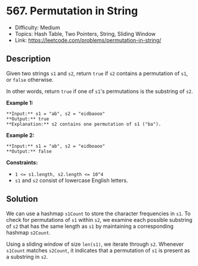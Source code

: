 # 567. Permutation in String

- Difficulty: Medium
- Topics: Hash Table, Two Pointers, String, Sliding Window
- Link: https://leetcode.com/problems/permutation-in-string/

## Description

Given two strings `s1` and `s2`, return `true` if `s2` contains a permutation of `s1`, or `false` otherwise.

In other words, return `true` if one of `s1`'s permutations is the substring of `s2`.

**Example 1:**

```
**Input:** s1 = "ab", s2 = "eidbaooo"
**Output:** true
**Explanation:** s2 contains one permutation of s1 ("ba").
```

**Example 2:**

```
**Input:** s1 = "ab", s2 = "eidboaoo"
**Output:** false
```

**Constraints:**

- `1 <= s1.length, s2.length <= 10^4`
- `s1` and `s2` consist of lowercase English letters.

## Solution

We can use a hashmap `s1Count` to store the character frequencies in `s1`. To check for permutations of `s1` within `s2`, we examine each possible substring of `s2` that has the same length as `s1` by maintaining a corresponding hashmap `s2Count`.

Using a sliding window of size `len(s1)`, we iterate through `s2`. Whenever `s1Count` matches `s2Count`, it indicates that a permutation of `s1` is present as a substring in `s2`.
